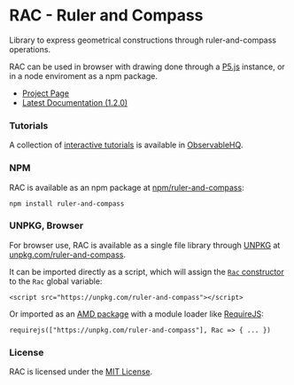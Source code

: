 # RAC - Ruler and Compass

Library to express geometrical constructions through ruler-and-compass operations.

RAC can be used in browser with drawing done through a [P5.js](https://p5js.org/) instance, or in a node enviroment as a npm package.

+ [Project Page](https://lopsae.github.io/rac)
+ [Latest Documentation (1.2.0)](https://lopsae.github.io/rac/documentation/1.2.0/)



### Tutorials

A collection of [interactive tutorials](https://observablehq.com/@lopsae/rac-tutorial-home) is available in [ObservableHQ](https://observablehq.com/).



### NPM

RAC is available as an npm package at [npm/ruler-and-compass](https://www.npmjs.com/package/ruler-and-compass):
```
npm install ruler-and-compass
```



### UNPKG, Browser

For browser use, RAC is available as a single file library through [UNPKG](https://unpkg.com/) at [unpkg.com/ruler-and-compass](https://unpkg.com/ruler-and-compass).

It can be imported directly as a script, which will assign the [`Rac` constructor](./documentation/1.2.0/Rac.html) to the `Rac` global variable:
```
<script src="https://unpkg.com/ruler-and-compass"></script>
```

Or imported as an [AMD package](https://github.com/amdjs/amdjs-api/blob/master/AMD.md) with a module loader like [RequireJS](https://requirejs.org/):
```
requirejs(["https://unpkg.com/ruler-and-compass"], Rac => { ... })
```



### License

RAC is licensed under the [MIT License](https://github.com/lopsae/rac/blob/main/LICENSE).

